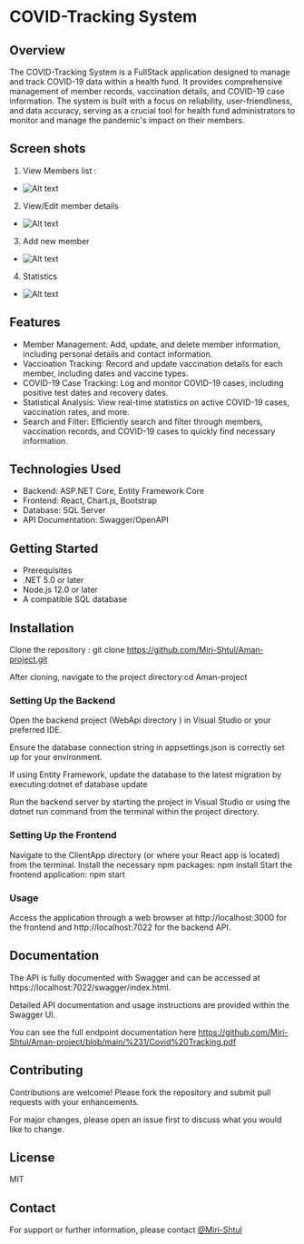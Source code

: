 # COVID-Tracking System

## Overview
The COVID-Tracking System is a FullStack application designed to manage and track COVID-19 data within a health fund.
It provides comprehensive management of member records, vaccination details, and COVID-19 case information.
The system is built with a focus on reliability, user-friendliness, and data accuracy,
serving as a crucial tool for health fund administrators to monitor and manage the pandemic's impact on their members.

## Screen shots
1. View Members list :
 -  ![Alt text](https://github.com/Miri-Shtul/Aman-project/blob/main/membersList.png)
2. View/Edit member details
-  ![Alt text](https://github.com/Miri-Shtul/Aman-project/blob/main/MemberEdit.png)
3.  Add new member
-  ![Alt text](https://github.com/Miri-Shtul/Aman-project/blob/main/AddNewMember.png)
4. Statistics
-  ![Alt text](https://github.com/Miri-Shtul/Aman-project/blob/main/Statistics.png)

## Features
* Member Management: Add, update, and delete member information, including personal details and contact information.
* Vaccination Tracking: Record and update vaccination details for each member, including dates and vaccine types.
* COVID-19 Case Tracking: Log and monitor COVID-19 cases, including positive test dates and recovery dates.
* Statistical Analysis: View real-time statistics on active COVID-19 cases, vaccination rates, and more.
* Search and Filter: Efficiently search and filter through members, vaccination records, and COVID-19 cases to quickly find necessary information.

## Technologies Used
- Backend: ASP.NET Core, Entity Framework Core
- Frontend: React, Chart.js, Bootstrap
- Database: SQL Server
- API Documentation: Swagger/OpenAPI

## Getting Started
* Prerequisites
* .NET 5.0 or later
* Node.js 12.0 or later
* A compatible SQL database

## Installation
Clone the repository : git clone https://github.com/Miri-Shtul/Aman-project.git

After cloning, navigate to the project directory:cd Aman-project

### Setting Up the Backend
Open the backend project (WebApi directory ) in Visual Studio or your preferred IDE.

Ensure the database connection string in appsettings.json is correctly set up for your environment.

If using Entity Framework, update the database to the latest migration by executing:dotnet ef database update

Run the backend server by starting the project in Visual Studio or using the dotnet run command from the terminal within the project directory.

### Setting Up the Frontend
Navigate to the ClientApp directory (or where your React app is located) from the terminal.
Install the necessary npm packages: npm install
Start the frontend application: npm start

### Usage
Access the application through a web browser at http://localhost:3000 for the frontend and http://localhost:7022 for the backend API.

## Documentation
The API is fully documented with Swagger and can be accessed at https://localhost:7022/swagger/index.html.

Detailed API documentation and usage instructions are provided within the Swagger UI.

You can see the full endpoint documentation here https://github.com/Miri-Shtul/Aman-project/blob/main/%231/Covid%20Tracking.pdf

## Contributing
Contributions are welcome! Please fork the repository and submit pull requests with your enhancements.

For major changes, please open an issue first to discuss what you would like to change.

## License
MIT

## Contact
For support or further information, please contact [@Miri-Shtul](https://github.com/Miri-Shtul)

  

